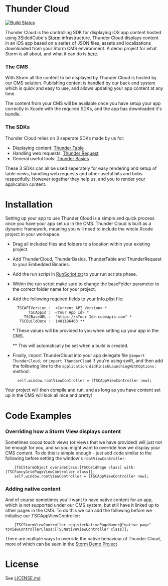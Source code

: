 # Thunder Cloud

[![Build Status](https://travis-ci.org/3sidedcube/iOS-ThunderCloud.svg?branch=master)](https://travis-ci.org/3sidedcube/iOS-ThunderCloud)

Thunder Cloud is the controlling SDK for displaying iOS app content hosted using 3SidedCube's [Storm](http://3cu.be/storm) infrastructure. Thunder Cloud displays content in an iOS app based on a series of JSON files, assets and localisations downloaded from your Storm CMS environment. A demo project for what Storm is all about, and what it can do is [here](https://github.com/3sidedcube/iOS-Storm-Demo).

### The CMS


With Storm all the content to be displayed by Thunder Cloud is hosted by our CMS solution. Publishing content is handled by our back end system which is quick and easy to use, and allows updating your app content at any time.

The content from your CMS will be available once you have setup your app correctly in Xcode with the required SDKs, and the app has downloaded it's bundle.

### The SDKs


Thunder Cloud relies on 3 seperate SDKs made by us for: 

+ Displaying content: [Thunder Table](https://github.com/3sidedcube/iOS-ThunderTable)
+ Handling web requests: [Thunder Request](https://github.com/3sidedcube/iOS-ThunderRequest)
+ General useful tools: [Thunder Basics](https://github.com/3sidedcube/iOS-ThunderBasics/tree/master/ThunderBasics)

These 3 SDKs can all be used seperately for easy rendering and setup of table views, handling web requests and other useful bits and bobs respectfully. However together they help us, and you to render your application content.

# Installation

Setting up your app to use Thunder Cloud is a simple and quick process once you have your app set up in the CMS. Thunder Cloud is built as a dynamic framework, meaning you will need to include the whole Xcode project in your workspace.

+ Drag all included files and folders to a location within your existing project.
+ Add ThunderCloud, ThunderBasics, ThunderTable and ThunderRequest to your Embedded Binaries.
+ Add the run script in [RunScript.txt](RunScript.txt]) to your run scripts phase.
+ Within the run script make sure to change the baseFolder parameter to the correct folder name for your project.
+ Add the following required fields to your Info.plist file:

		TSCAPIVersion :  <Current API Version> *
	         TSCAppId :  <Your App Id> *
	       TSCBaseURL :  "https://<Your Id>.cubeapis.com" *
	  	 TSCBuildDate :  1401196463 **

	\* These values will be provided to you when setting up your app in the CMS.

	\*\* This will automatically be set when a build is created.
+ Finally, import ThunderCloud into your app delegate file `@import ThunderCloud;` or `import ThunderCloud` if you're using swift, and then add the following line to the `application:didFinishLaunchingWithOptions:` method:
	
		self.window.rootViewController = [TSCAppViewController new];

Your project will then compile and run, and as long as you have content set up in the CMS will look all nice and pretty!

# Code Examples

### Overriding how a Storm View displays content

Sometimes cocoa touch views (or views that we have provided) will just not be enough for you, and so you might want to override how we display your CMS content. To do this is simple enough - just add code similar to the following before setting the window's `rootViewController`:

		[TSCStormObject overideClass:[TSCGridPage class] with:[TSCFancyGridPageViewController class]];
		self.window.rootViewController = [TSCAppViewController new];
### Adding native content

And of course sometimes you'll want to have native content for an app, which is not supported under our CMS system, but still have it linked up to other pages in the CMS. To do this we can add the following before we initialise our TSCAppViewController:

		[TSCStormViewController registerNativePageName:@"native_page" toViewControllerClass:[TSCNativeViewController class]];
		
There are multiple ways to override the native behaviour of Thunder Cloud, more of which can be seen in the [Storm Demo Project](https://github.com/3sidedcube/iOS-Storm-Demo)


# License
See [LICENSE.md](LICENSE.md)
